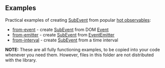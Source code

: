 Examples
--------

Practical examples of creating [SubEvent] from popular [hot observables]: 

* [from-event] - create [SubEvent] from DOM [Event]
* [from-emitter] - create [SubEvent] from [EventEmitter]
* [from-interval] - create [SubEvent] from a time interval

**NOTE:** These are all fully functioning examples, to be copied into your code whenever you need them.
However, files in this folder are not distributed with the library.

[from-interval]:./from-interval.ts
[from-emitter]:./from-emitter.ts
[from-event]:./from-event.ts
[EventEmitter]:https://nodejs.org/api/events.html#events_class_eventemitter
[Event]:https://developer.mozilla.org/en-US/docs/Web/API/Event
[SubEvent]:https://vitaly-t.github.io/sub-events/classes/subevent.html
[hot observables]:https://medium.com/@benlesh/hot-vs-cold-observables-f8094ed53339
